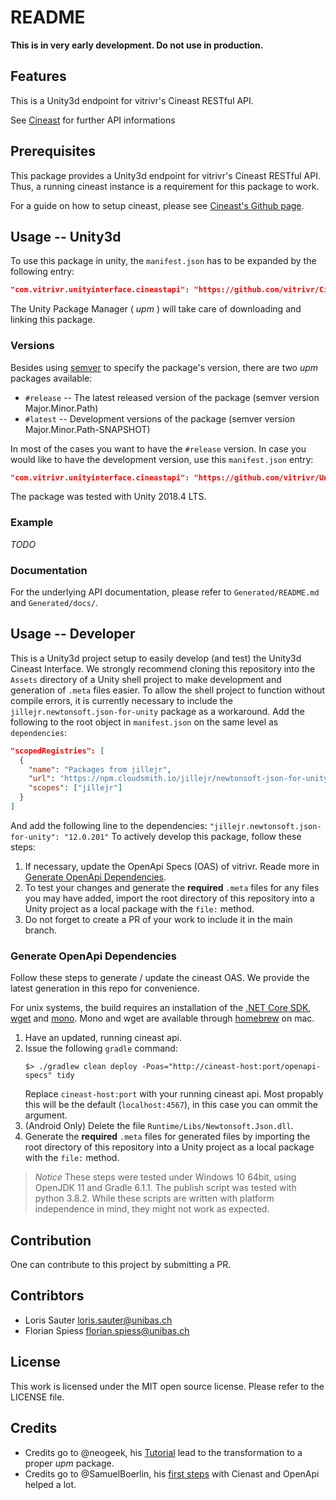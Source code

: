 # README

**This is in very early development. Do not use in production.**

## Features

This is a Unity3d endpoint for vitrivr's Cineast RESTful API.

See [Cineast](https://github.com/vitrivr/cineast) for further API informations

## Prerequisites

This package provides a Unity3d endpoint for vitrivr's Cineast RESTful API.
Thus, a running cineast instance is a requirement for this package to work.

For a guide on how to setup cineast, please see [Cineast's Github page](https://github.com/vitrivr/cineast).

## Usage -- Unity3d

To use this package in unity, the `manifest.json` has to be expanded by the following entry:

```json
"com.vitrivr.unityinterface.cineastapi": "https://github.com/vitrivr/CineastUnityInterface.git"
```

The Unity Package Manager ( _upm_ ) will take care of downloading and linking this package.

### Versions

Besides using [semver]() to specify the package's version, there are two _upm_ packages available:

* `#release` -- The latest released version of the package (semver version Major.Minor.Path)
* `#latest` -- Development versions of the package (semver version Major.Minor.Path-SNAPSHOT)

In most of the cases you want to have the `#release` version. In case you would like to have the development version,
use this `manifest.json` entry:

```json
"com.vitrivr.unityinterface.cineastapi": "https://github.com/vitrivr/UnityInterface.git#latest"
```

The package was tested with Unity 2018.4 LTS.

### Example

_TODO_

### Documentation

For the underlying API documentation, please refer to `Generated/README.md` and `Generated/docs/`.

## Usage -- Developer

This is a Unity3d project setup to easily develop (and test) the Unity3d Cineast Interface.
We strongly recommend cloning this repository into the `Assets` directory of a Unity shell project to make development and generation of `.meta` files easier.
To allow the shell project to function without compile errors, it is currently necessary to include the `jillejr.newtonsoft.json-for-unity` package as a workaround. Add the following to the root object in `manifest.json` on the same level as `dependencies`:
```json
"scopedRegistries": [
  {
    "name": "Packages from jillejr",
    "url": "https://npm.cloudsmith.io/jillejr/newtonsoft-json-for-unity/",
    "scopes": ["jillejr"]
  }
]
```
And add the following line to the dependencies: `"jillejr.newtonsoft.json-for-unity": "12.0.201"`
To actively develop this package, follow these steps:

1. If necessary, update the OpenApi Specs (OAS) of vitrivr. Reade more in [Generate OpenApi Dependencies](#generate-openapi-dependencies).
2. To test your changes and generate the **required** `.meta` files for any files you may have added, import the root directory of this repository into a Unity project as a local package with the `file:` method.
3. Do not forget to create a PR of your work to include it in the main branch.

### Generate OpenApi Dependencies

Follow these steps to generate / update the cineast OAS. We provide the latest generation in this repo for convenience.

For unix systems, the build requires an installation of the [.NET Core SDK](https://dotnet.microsoft.com/), [wget](https://www.gnu.org/software/wget/) and [mono](https://www.mono-project.com). Mono and wget are available through [homebrew](https://brew.sh) on mac.

1. Have an updated, running cineast api.
2. Issue the following `gradle` command:
   ```
   $> ./gradlew clean deploy -Poas="http://cineast-host:port/openapi-specs" tidy
   ```
   Replace `cineast-host:port` with your running cineast api. Most propably this will be the default (`localhost:4567`), in this case you can ommit the argument.
3. (Android Only) Delete the file `Runtime/Libs/Newtonsoft.Json.dll`.
4. Generate the **required** `.meta` files for generated files by importing the root directory of this repository into a Unity project as a local package with the `file:` method.

> _Notice_
> These steps were tested under Windows 10 64bit, using OpenJDK 11 and Gradle 6.1.1. The publish script was tested with python 3.8.2.
> While these scripts are written with platform independence in mind, they might not work as expected.

## Contribution

One can contribute to this project by submitting a PR.

## Contribtors

 * Loris Sauter <loris.sauter@unibas.ch>
 * Florian Spiess <florian.spiess@unibas.ch>

## License

This work is licensed under the MIT open source license. Please refer to the LICENSE file.

## Credits

 * Credits go to @neogeek, his [Tutorial](https://github.com/neogeek/unity-package-example) lead to the transformation to a proper _upm_ package.
 * Credits go to @SamuelBoerlin, his [first steps](https://github.com/SamuelBoerlin/Cineast-OpenAPI-Implementation) with Cienast and OpenApi helped a lot.
